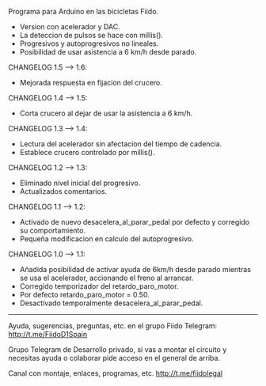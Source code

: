 Programa para Arduino en las bicicletas Fiido.

- Version con acelerador y DAC.
- La deteccion de pulsos se hace con millis().
- Progresivos y autoprogresivos no lineales.
- Posibilidad de usar asistencia a 6 km/h desde parado.

CHANGELOG 1.5 --> 1.6:
- Mejorada respuesta en fijacion del crucero.

CHANGELOG 1.4 --> 1.5:
- Corta crucero al dejar de usar la asistencia a 6 km/h.

CHANGELOG 1.3 --> 1.4:
- Lectura del acelerador sin afectacion del tiempo de cadencia.
- Establece crucero controlado por millis().

CHANGELOG 1.2 --> 1.3:
- Eliminado nivel inicial del progresivo.
- Actualizados comentarios.

CHANGELOG 1.1 --> 1.2:
-  Activado de nuevo desacelera_al_parar_pedal por defecto y corregido su comportamiento.
- Pequeña modificacion en calculo del autoprogresivo.

CHANGELOG 1.0 --> 1.1:
- Añadida posibilidad de activar ayuda de 6km/h desde parado mientras se usa el acelerador, accionando el freno al arrancar.
- Corregido temporizador del retardo_paro_motor.
- Por defecto retardo_paro_motor = 0.50.
- Desactivado temporalmente desacelera_al_parar_pedal.

------------------------------------------------------------------------------------------------------------------------------------------

Ayuda, sugerencias, preguntas, etc. en el grupo Fiido Telegram: http://t.me/FiidoD1Spain

Grupo Telegram de Desarrollo privado, si vas a montar el circuito y necesitas ayuda o colaborar pide acceso en el general de arriba.

Canal con montaje, enlaces, programas, etc. http://t.me/fiidolegal
